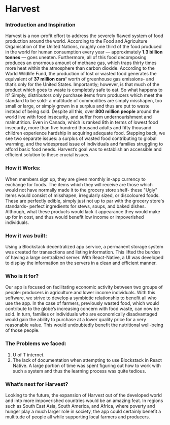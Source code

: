 # Harvest
### Introduction and Inspiration
Harvest is a non-profit effort to address the severely flawed system of food production around the world. According to the Food and Agriculture Organisation of the United Nations, roughly one third of the food produced in the world for human consumption every year — approximately **1.3 billion tonnes** — goes uneaten. Furthermore, all of this food decomposing produces an enormous amount of methane gas, which traps thirty times more heat within the atmosphere than carbon dioxide. According to the World Wildlife Fund, the production of lost or wasted food generates the equivalent of **37 million cars'** worth of greenhouse gas emissions- and that’s only for the United States. 
Importantly; however, is that much of the product which goes to waste is completely safe to eat. So what happens to it? Simply, distributors only purchase items from producers which meet the standard to be sold- a multitude of commodities are simply misshapen, too small or large, or simply grown in a surplus and thus are put to waste instead of being sold.
Despite all this, over **800 million people** around the world live with food insecurity, and suffer from undernourishment and malnutrition. Even in Canada, which is ranked 8th in terms of lowest food insecurity, more than five hundred thousand adults and fifty thousand children experience hardship in acquiring adequate food. 
Stepping back, we see two separate issues: a surplus of wasted food contributing to global warming, and the widespread issue of individuals and families struggling to afford basic food needs. Harvest’s goal was to establish an accessible and efficient solution to these crucial issues. 

### How it Works:
When members sign up, they are given monthly in-app currency to exchange for foods. The items which they will receive are those which would not have normally made it to the grocery store shelf- these "Ugly" items would consist of misshapen, irregularly sized, or discoloured foods. These are perfectly edible, simply just not up to par with the grocery store's standards- perfect ingredients for stews, soups, and baked dishes. Although, what these products would lack it appearance they would make up for in cost, and thus would benefit low income or impoverished individuals. 

### How it was built:
Using a Blockstack decentralized app service, a permanent storage system was created for transactions and listing information. This lifted the burden of having a large centralized server. With React-Native, a UI was developed to display the information on the servers in a clean and efficient manner. 

### Who is it for?
Our app is focused on facilitating economic activity between two groups of people: producers in agriculture and lower income individuals. With this software, we strive to develop a symbiotic relationship to benefit all who use the app. In the case of farmers, previously wasted food, which would contribute to the globe’s increasing concern with food waste, can now be sold. In turn, families or individuals who are economically disadvantaged would gain the ability to purchase at a lower quality price for a very reasonable value. This would undoubtedly benefit the nutritional well-being of those people. 

### The Problems we faced:
1. U of T internet. 
2. The lack of documentation when attempting to use Blockstack in React Native. A large portion of time was spent figuring out how to work with such a system and thus the learning process was quite tedious.

### What’s next for Harvest?
Looking to the future, the expansion of Harvest out of the developed world and into more impoverished countries would be an amazing feat. In regions such as South East Asia, South America, and Africa, where poverty and hunger play a much larger role in society, the app could certainly benefit a multitude of people all while supporting local farmers and producers.
